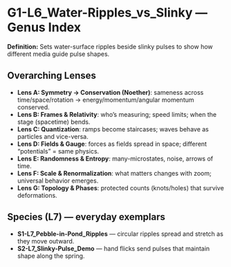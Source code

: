 # G1-L6_Water-Ripples_vs_Slinky — Genus Index
**Definition:** Sets water-surface ripples beside slinky pulses to show how different media guide pulse shapes.

## Overarching Lenses

- **Lens A: Symmetry -> Conservation (Noether)**: sameness across time/space/rotation → energy/momentum/angular momentum conserved.
- **Lens B: Frames & Relativity**: who’s measuring; speed limits; when the stage (spacetime) bends.
- **Lens C: Quantization**: ramps become staircases; waves behave as particles and vice-versa.
- **Lens D: Fields & Gauge**: forces as fields spread in space; different “potentials” = same physics.
- **Lens E: Randomness & Entropy**: many-microstates, noise, arrows of time.
- **Lens F: Scale & Renormalization**: what matters changes with zoom; universal behavior emerges.
- **Lens G: Topology & Phases**: protected counts (knots/holes) that survive deformations.

## Species (L7) — everyday exemplars
- **S1-L7_Pebble-in-Pond_Ripples** — circular ripples spread and stretch as they move outward.
- **S2-L7_Slinky-Pulse_Demo** — hand flicks send pulses that maintain shape along the spring.
